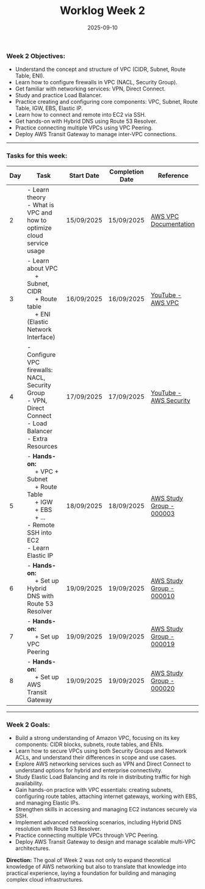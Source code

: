 ﻿---
title: "Worklog Week 2"
date: 2025-09-10
weight: 1
chapter: false
pre: " <b> 1.2. </b> "
---


### Week 2 Objectives:

* Understand the concept and structure of VPC (CIDR, Subnet, Route Table, ENI).
* Learn how to configure firewalls in VPC (NACL, Security Group).
* Get familiar with networking services: VPN, Direct Connect.
* Study and practice Load Balancer.
* Practice creating and configuring core components: VPC, Subnet, Route Table, IGW, EBS, Elastic IP.
* Learn how to connect and remote into EC2 via SSH.
* Get hands-on with Hybrid DNS using Route 53 Resolver.
* Practice connecting multiple VPCs using VPC Peering.
* Deploy AWS Transit Gateway to manage inter-VPC connections.

---

### Tasks for this week:

| Day | Task                                                                                                                                                                        | Start Date | Completion Date | Reference                                                                                                                                                                                    |
| --- | ---------------------------------------------------------------------------------------------------------------------------------------------------------------------------- | ---------- | ---------------- | -------------------------------------------------------------------------------------------------------------------------------------------------------------------------------------------- |
| 2   | - Learn theory<br> - What is VPC and how to optimize cloud service usage                                                                                                    | 15/09/2025 | 15/09/2025       | [AWS VPC Documentation](https://docs.aws.amazon.com/vpc/latest/userguide/what-is-amazon-vpc.html)                                                                                                                                   |
| 3   | - Learn about VPC<br>&emsp; + Subnet, CIDR <br>&emsp; + Route table <br>&emsp; + ENI (Elastic Network Interface)                                                            | 16/09/2025 | 16/09/2025       | [YouTube - AWS VPC](https://www.youtube.com/watch?v=O9Ac_vGHquM&list=PLahN4TLWtox2a3vElknwzU_urND8hLn1i&index=25)                                                                            |
| 4   | - Configure VPC firewalls: NACL, Security Group<br>- VPN, Direct Connect<br>- Load Balancer<br>- Extra Resources                                                            | 17/09/2025 | 17/09/2025       | [YouTube - AWS Security](https://www.youtube.com/watch?v=O9Ac_vGHquM&list=PLahN4TLWtox2a3vElknwzU_urND8hLn1i&index=25)                                                                       |
| 5   | - **Hands-on:** <br>&emsp; + VPC + Subnet<br>&emsp; + Route Table<br>&emsp; + IGW<br>&emsp; + EBS<br>&emsp; + ...<br>- Remote SSH into EC2<br>- Learn Elastic IP             | 18/09/2025 | 18/09/2025       | [AWS Study Group - 000003](https://000003.awsstudygroup.com/)                                                                                                                                |
| 6   | - **Hands-on:** <br>&emsp; + Set up Hybrid DNS with Route 53 Resolver                                                                                                       | 19/09/2025 | 19/09/2025       | [AWS Study Group - 000010](https://000010.awsstudygroup.com/)                                                                                                                                |
| 7   | - **Hands-on:** <br>&emsp; + Set up VPC Peering                                                                                                                             | 19/09/2025 | 19/09/2025       | [AWS Study Group - 000019](https://000019.awsstudygroup.com/)                                                                                                                                |
| 8   | - **Hands-on:** <br>&emsp; + Set up AWS Transit Gateway                                                                                                                      | 19/09/2025 | 19/09/2025       | [AWS Study Group - 000020](https://000020.awsstudygroup.com/)                                                                                                                                |

---

### Week 2 Goals:

* Build a strong understanding of Amazon VPC, focusing on its key components: CIDR blocks, subnets, route tables, and ENIs.
* Learn how to secure VPCs using both Security Groups and Network ACLs, and understand their differences in scope and use cases.
* Explore AWS networking services such as VPN and Direct Connect to understand options for hybrid and enterprise connectivity.
* Study Elastic Load Balancing and its role in distributing traffic for high availability.
* Gain hands-on practice with VPC essentials: creating subnets, configuring route tables, attaching internet gateways, working with EBS, and managing Elastic IPs.
* Strengthen skills in accessing and managing EC2 instances securely via SSH.
* Implement advanced networking scenarios, including Hybrid DNS resolution with Route 53 Resolver.
* Practice connecting multiple VPCs through VPC Peering.
* Deploy AWS Transit Gateway to design and manage scalable multi-VPC architectures.

**Direction:** The goal of Week 2 was not only to expand theoretical knowledge of AWS networking but also to translate that knowledge into practical experience, laying a foundation for building and managing complex cloud infrastructures.  
